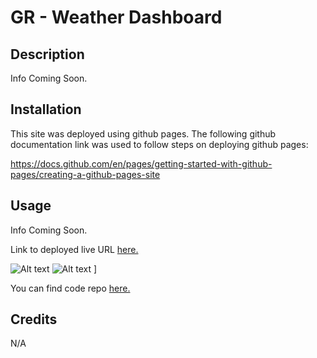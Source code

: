 # GR - Weather Dashboard
## Description

Info Coming Soon.

## Installation

This site was deployed using github pages. 
The following github documentation link was used to follow steps on deploying github pages: 

https://docs.github.com/en/pages/getting-started-with-github-pages/creating-a-github-pages-site

## Usage

Info Coming Soon.

Link to deployed live URL [here.](https://grosario1.github.io/gr-weather-dashboard/)

![Alt text]("../../assets/../images/coding-ap-main-pg.jpg)
![Alt text]("../../assets/../images/coding-ap-question-example-on-page.jpg)
]

You can find code repo [here.](https://github.com/grosario1/gil-rosario-coding-quiz-app)

## Credits

N/A
